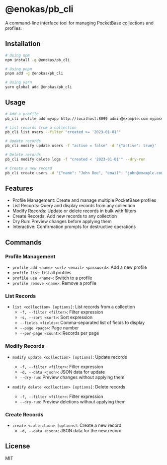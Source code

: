 # @enokas/pb_cli

A command-line interface tool for managing PocketBase collections and profiles.

## Installation

```bash
# Using npm
npm install -g @enokas/pb_cli

# Using pnpm
pnpm add -g @enokas/pb_cli

# Using yarn
yarn global add @enokas/pb_cli
```

## Usage

```bash
# Add a profile
pb_cli profile add myapp http://localhost:8090 admin@example.com mypassword

# List records from a collection
pb_cli list users --filter "created >= '2023-01-01'"

# Update records
pb_cli modify update users -f "active = false" -d '{"active": true}'

# Delete records
pb_cli modify delete logs -f "created < '2023-01-01'" --dry-run

# Create a new record
pb_cli create users -d '{"name": "John Doe", "email": "john@example.com"}'
```

## Features

- Profile Management: Create and manage multiple PocketBase profiles
- List Records: Query and display records from any collection
- Modify Records: Update or delete records in bulk with filters
- Create Records: Add new records to any collection
- Dry Run: Preview changes before applying them
- Interactive: Confirmation prompts for destructive operations

## Commands

### Profile Management
- `profile add <name> <url> <email> <password>`: Add a new profile
- `profile list`: List all profiles
- `profile use <name>`: Switch to a profile
- `profile remove <name>`: Remove a profile

### List Records
- `list <collection> [options]`: List records from a collection
  - `-f, --filter <filter>`: Filter expression
  - `-s, --sort <sort>`: Sort expression
  - `--fields <fields>`: Comma-separated list of fields to display
  - `--page <page>`: Page number
  - `--per-page <count>`: Records per page

### Modify Records
- `modify update <collection> [options]`: Update records
  - `-f, --filter <filter>`: Filter expression
  - `-d, --data <json>`: JSON data for update
  - `--dry-run`: Preview changes without applying them

- `modify delete <collection> [options]`: Delete records
  - `-f, --filter <filter>`: Filter expression
  - `--dry-run`: Preview deletions without applying them

### Create Records
- `create <collection> [options]`: Create a new record
  - `-d, --data <json>`: JSON data for the new record

## License

MIT
